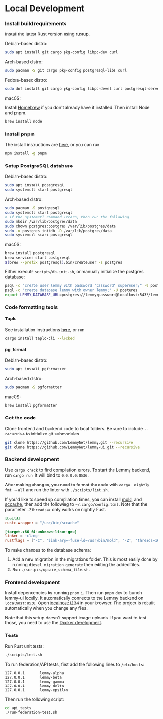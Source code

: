 # Local Development

### Install build requirements

Install the latest Rust version using [rustup](https://www.rust-lang.org/tools/install).

Debian-based distro:

```bash
sudo apt install git cargo pkg-config libpq-dev curl
```

Arch-based distro:

```bash
sudo pacman -S git cargo pkg-config postgresql-libs curl
```

Fedora-based distro:

```bash
sudo dnf install git cargo pkg-config libpq-devel curl postgresql-server postgresql-contrib
```

macOS:

Install [Homebrew](https://brew.sh/) if you don't already have it installed. Then install Node and pnpm.

```bash
brew install node
```

### Install pnpm

The install instructions are [here](https://pnpm.io/installation), or you can run

```bash
npm install -g pnpm
```

### Setup PostgreSQL database

Debian-based distro:

```bash
sudo apt install postgresql
sudo systemctl start postgresql
```

Arch-based distro:

```bash
sudo pacman -S postgresql
sudo systemctl start postgresql
# If the systemctl command errors, then run the following
sudo mkdir /var/lib/postgres/data
sudo chown postgres:postgres /var/lib/postgres/data
sudo -u postgres initdb -D /var/lib/postgres/data
sudo systemctl start postgresql
```

macOS:

```bash
brew install postgresql
brew services start postgresql
$(brew --prefix postgresql)/bin/createuser -s postgres
```

Either execute `scripts/db-init.sh`, or manually initialize the postgres database:

```bash
psql -c "create user lemmy with password 'password' superuser;" -U postgres
psql -c 'create database lemmy with owner lemmy;' -U postgres
export LEMMY_DATABASE_URL=postgres://lemmy:password@localhost:5432/lemmy
```

### Code formatting tools

#### Taplo

See installation instructions [here](https://taplo.tamasfe.dev/), or run

```bash
cargo install taplo-cli --locked
```

#### pg_format

Debian-based distro:

```bash
sudo apt install pgformatter
```

Arch-based distro:

```bash
sudo pacman -S pgformatter
```

macOS:

```bash
brew install pgformatter
```

### Get the code

Clone frontend and backend code to local folders. Be sure to include `--recursive` to initialize git submodules.

```bash
git clone https://github.com/LemmyNet/lemmy.git --recursive
git clone https://github.com/LemmyNet/lemmy-ui.git --recursive
```

### Backend development

Use `cargo check` to find compilation errors. To start the Lemmy backend, run `cargo run`. It will bind to `0.0.0.0:8536`.

After making changes, you need to format the code with `cargo +nightly fmt --all` and run the linter with `./scripts/lint.sh`.

If you'd like to speed up compilation times, you can install [mold](https://github.com/rui314/mold), and [sccache](https://github.com/mozilla/sccache), then add the following to `~/.cargo/config.toml`. Note that the parameter `-Zthreads=x` only works on nightly Rust.

```toml
[build]
rustc-wrapper = "/usr/bin/sccache"

[target.x86_64-unknown-linux-gnu]
linker = "clang"
rustflags = ["-C", "link-arg=-fuse-ld=/usr/bin/mold", "-Z", "threads=16"]
```

To make changes to the database schema:
1. Add a new migration in the migrations folder. This is most easily done by running `diesel migration generate` then editing the added files.
2. Run `./scripts/update_schema_file.sh`.
### Frontend development

Install dependencies by running `pnpm i`. Then run `pnpm dev` to launch lemmy-ui locally. It automatically connects to the Lemmy backend on `localhost:8536`. Open [localhost:1234](http://localhost:1234) in your browser. The project is rebuilt automatically when you change any files.

Note that this setup doesn't support image uploads. If you want to test those, you need to use the
[Docker development](03-docker-development.md).

### Tests

Run Rust unit tests:

```bash
./scripts/test.sh
```

To run federation/API tests, first add the following lines to `/etc/hosts`:

```
127.0.0.1       lemmy-alpha
127.0.0.1       lemmy-beta
127.0.0.1       lemmy-gamma
127.0.0.1       lemmy-delta
127.0.0.1       lemmy-epsilon
```

Then run the following script:

```bash
cd api_tests
./run-federation-test.sh
```
